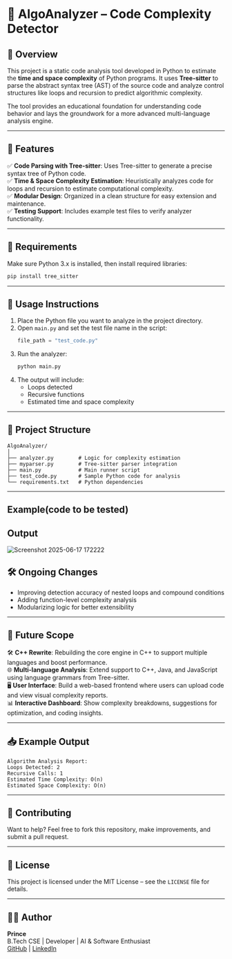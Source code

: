 # 🧠 AlgoAnalyzer – Code Complexity Detector

## 📖 Overview  
This project is a static code analysis tool developed in Python to estimate the **time and space complexity** of Python programs. It uses **Tree-sitter** to parse the abstract syntax tree (AST) of the source code and analyze control structures like loops and recursion to predict algorithmic complexity.

The tool provides an educational foundation for understanding code behavior and lays the groundwork for a more advanced multi-language analysis engine.

---

## 🚀 Features

✅ **Code Parsing with Tree-sitter**: Uses Tree-sitter to generate a precise syntax tree of Python code.  
✅ **Time & Space Complexity Estimation**: Heuristically analyzes code for loops and recursion to estimate computational complexity.  
✅ **Modular Design**: Organized in a clean structure for easy extension and maintenance.  
✅ **Testing Support**: Includes example test files to verify analyzer functionality.

---

## 🧰 Requirements

Make sure Python 3.x is installed, then install required libraries:

```bash
pip install tree_sitter
```

---

## 🧪 Usage Instructions

1. Place the Python file you want to analyze in the project directory.  
2. Open `main.py` and set the test file name in the script:
   ```python
   file_path = "test_code.py"
   ```
3. Run the analyzer:
   ```bash
   python main.py
   ```
4. The output will include:
   - Loops detected  
   - Recursive functions  
   - Estimated time and space complexity

---

## 📂 Project Structure

```
AlgoAnalyzer/
│
├── analyzer.py        # Logic for complexity estimation
├── myparser.py        # Tree-sitter parser integration
├── main.py            # Main runner script
├── test_code.py       # Sample Python code for analysis
└── requirements.txt   # Python dependencies
```

---

## Example(code to be tested)



## Output

![Screenshot 2025-06-17 172222](https://github.com/user-attachments/assets/1e5d25dc-bcc4-4442-9f67-92de55f81c70)


## 🛠️ Ongoing Changes

- Improving detection accuracy of nested loops and compound conditions  
- Adding function-level complexity analysis  
- Modularizing logic for better extensibility

---

## 🔮 Future Scope

🛠️ **C++ Rewrite**: Rebuilding the core engine in C++ to support multiple languages and boost performance.  
🌐 **Multi-language Analysis**: Extend support to C++, Java, and JavaScript using language grammars from Tree-sitter.  
🖥️ **User Interface**: Build a web-based frontend where users can upload code and view visual complexity reports.  
📊 **Interactive Dashboard**: Show complexity breakdowns, suggestions for optimization, and coding insights.

---

## 📥 Example Output

```
Algorithm Analysis Report:
Loops Detected: 2
Recursive Calls: 1
Estimated Time Complexity: O(n)
Estimated Space Complexity: O(n)
```

---

## 🤝 Contributing

Want to help? Feel free to fork this repository, make improvements, and submit a pull request.

---

## 📄 License

This project is licensed under the MIT License – see the `LICENSE` file for details.

---

## 👨‍💻 Author

**Prince**  
B.Tech CSE | Developer | AI & Software Enthusiast  
[GitHub](http://github.com/princee01) | [LinkedIn](https://www.linkedin.com/in/prince-kumar99107/?utm_source=share&utm_campaign=share_via&utm_content=profile&utm_medium=android_app)
